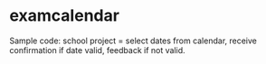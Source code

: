 examcalendar
============

Sample code: school project = select dates from calendar, receive confirmation if date valid, feedback if not valid.
